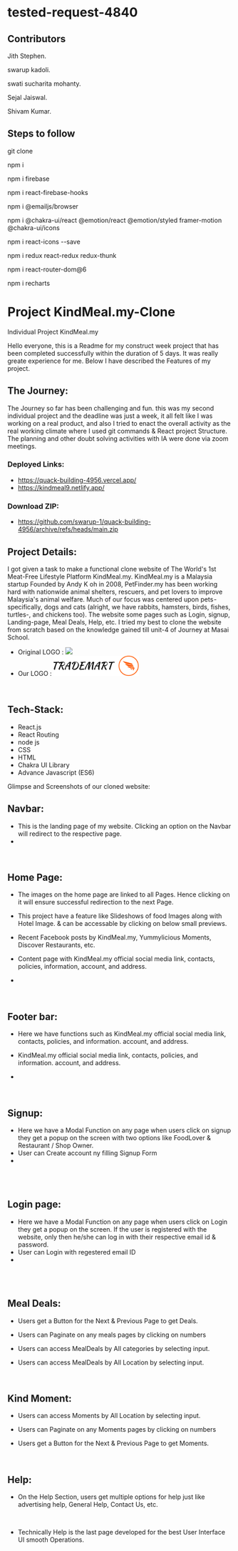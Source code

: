 # tested-request-4840

 

##  Contributors 
 Jith Stephen.
 
 swarup kadoli.
 
 swati sucharita mohanty.
 
 Sejal Jaiswal.
 
 Shivam Kumar.
 
 
##  Steps to follow
git clone 

npm i

npm i firebase

npm i react-firebase-hooks

npm i @emailjs/browser

npm i @chakra-ui/react @emotion/react @emotion/styled framer-motion @chakra-ui/icons

npm i react-icons --save

npm i redux react-redux redux-thunk

npm i react-router-dom@6

npm i recharts


# Project KindMeal.my-Clone
Individual Project KindMeal.my

Hello everyone, this is a Readme for my construct week project that has been completed successfully within the duration of 5 days. It was really greate experience for me. Below I have described the Features of my project.


## The Journey:

The Journey so far has been challenging and fun. this was my second individual project and the deadline was just a week, it all felt like I was working on a real product, and also I tried to enact the overall activity as the real working climate where I used git commands & React project Structure. The planning and other doubt solving activities with IA were done via zoom meetings.

### Deployed Links:
- https://quack-building-4956.vercel.app/
- https://kindmeal9.netlify.app/
### Download ZIP:
- https://github.com/swarup-1/quack-building-4956/archive/refs/heads/main.zip 

## Project Details:

I got given a task to make a functional clone website of The World's 1st Meat-Free Lifestyle Platform KindMeal.my. KindMeal.my is a Malaysia startup Founded by Andy K oh in 2008, PetFinder.my has been working hard with nationwide animal shelters, rescuers, and pet lovers to improve Malaysia's animal welfare. Much of our focus was centered upon pets - specifically, dogs and cats (alright, we have rabbits, hamsters, birds, fishes, turtles-, and chickens too). The website some pages such as Login, signup, Landing-page, Meal Deals, Help, etc.
I tried my best to clone the website from scratch based on the knowledge gained till unit-4 of Journey at Masai School.

- Original LOGO :
   <img width="30%" src="http://www.customerservicecontacts.com/wp-content/uploads/2018/01/indiamart-logo.jpg">     
- Our LOGO :
   <img width="40%" src="./src/assets/logodark.png">
<br />


## Tech-Stack:

- React.js
- React Routing
- node js
- CSS
- HTML
- Chakra UI Library
- Advance Javascript (ES6)

Glimpse and Screenshots of our cloned website:

## Navbar:

- This is the landing page of my website. Clicking an option on the Navbar will redirect to the respective page.
- 
<img width="50%" src="">

## Home Page:

- The images on the home page are linked to all Pages. Hence clicking on it will ensure successful redirection to the next Page.

- This project have a feature like Slideshows of food Images along with Hotel Image. & can be accessable by clicking on below small previews.

- Recent Facebook posts by KindMeal.my, Yummylicious Moments, Discover Restaurants, etc.

- Content page with KindMeal.my official social media link, contacts, policies, information, account, and address.
- 
<img width="50%" src="">

## Footer bar:
- Here we have functions such as KindMeal.my official social media link, contacts, policies, and information. account, and address.

- KindMeal.my official social media link, contacts, policies, and information. account, and address.
- 
<img width="50%" src="">

## Signup:

- Here we have a Modal Function on any page when users click on signup they get a popup on the screen with two options like FoodLover & Restaurant / Shop Owner.
- User can Create account ny filling Signup Form
- 
<br />

<img width="50%" src="">
<img width="50%" src="">

## Login page:

- Here we have a Modal Function on any page when users click on Login they get a popup on the screen. If the user is registered with the website, only then he/she can log in with their respective email id & password.
- User can Login with regestered email ID
- 
<br />
<img width="50%" src="">


## Meal Deals:

- Users get a Button for the Next & Previous Page to get Deals.

- Users can Paginate on any meals pages by clicking on numbers

- Users can access MealDeals by All categories by selecting input.

- Users can access MealDeals by All Location by selecting input.

<img width="50%" src="">


## Kind Moment:

- Users can access Moments by All Location by selecting input.

- Users can Paginate on any Moments pages by clicking on numbers

- Users get a Button for the Next & Previous Page to get Moments.

<img width="50%" src="">

## Help:

- On the Help Section, users get multiple options for help just like advertising help, General Help, Contact Us, etc.

<img width="50%" src="">

- Technically Help is the last page developed for the best User Interface UI smooth Operations.



